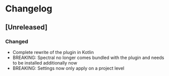<!-- Keep a Changelog guide -> https://keepachangelog.com -->

# Changelog

## [Unreleased]

### Changed

- Complete rewrite of the plugin in Kotlin
- BREAKING: Spectral no longer comes bundled with the plugin and needs to be installed additionally now
- BREAKING: Settings now only apply on a project level
